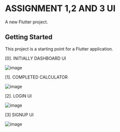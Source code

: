 # ASSIGNMENT 1,2 AND 3 UI 

A new Flutter project.

## Getting Started

This project is a starting point for a Flutter application.

[0]. INITIALLY DASHBOARD UI

![image](https://github.com/Deodate/mobile/assets/13644752/278d28a5-296f-4e49-8292-d0bc234c41f7)


[1]. COMPLETED CALCULATOR

![image](https://github.com/Deodate/mobile/assets/13644752/95bf2ea8-044f-4920-a8e6-197123fda5fa)


[2]. LOGIN UI

![image](https://github.com/Deodate/mobile/assets/13644752/392a8c77-42b2-4dee-925b-c782c00c7297)

[3] SIGNUP UI

![image](https://github.com/Deodate/mobile/assets/13644752/12253ce8-36ac-42ae-82bf-1ff0bc228532)



